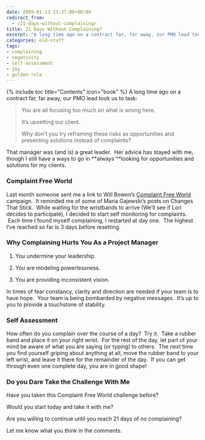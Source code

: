 ```yaml
---
date: 2009-01-13 23:37:08+00:00
redirect_from:   
  - /21-days-without-complaining/
title: 21 Days Without Complaining?
excerpt: "A long time ago on a contract far, far away, our PMO lead took us to task.  You are all focusing on what is wrong."
categories: old-stuff
tags:
- complaining
- negativity
- self-assessment
- joy
- golden-rule
---
```

{% include toc title="Contents" icon="book" %}
A long time ago on a contract far, far away, our PMO lead took us to task:



<blockquote>You are all focusing too much on what is wrong here.

It’s upsetting our client.

Why don’t you try reframing these risks as opportunities and presenting solutions instead of complaints?</blockquote>



That manager was (and is) a great leader.  Her advice has stayed with me, though I still have a ways to go in **always **looking for opportunities and solutions for my clients.



### Complaint Free World



Last month someone sent me a link to Will Bowen’s [Complaint Free World](http://acomplaintfreeworld.org/) campaign.  It reminded me of some of Maria Gajewski’s posts on Changes That Stick.  While waiting for the wristbands to arrive (We’ll see if Lori decides to participate), I decided to start self monitoring for complaints.  Each time I found myself complaining, I restarted at day one.  The highest I’ve reached so far is 3 days before resetting.



### Why Complaining Hurts You As a Project Manager






    
  1. You undermine your leadership.

    
  2. You are modeling powerlessness.

    
  3. You are providing inconsistent vision.



In times of fear constancy, clarity and direction are needed if your team is to have hope.  Your team is being bombarded by negative messages.  It’s up to you to provide a touchstone of stability.



### Self Assessment



How often do you complain over the course of a day?  Try it.  Take a rubber band and place it on your right wrist.  For the rest of the day, let part of your mind be aware of what you are saying (or typing) to others.  The next time you find yourself griping about anything at all, move the rubber band to your left wrist, and leave it there for the remainder of the day.  If you can get through even one complete day, you are in good shape!



### Do you Dare Take the Challenge With Me



Have you taken this Complaint Free World challenge before?

Would you start today and take it with me?

Are you willing to continue until you reach 21 days of no complaining?

Let me know what you think in the comments.
